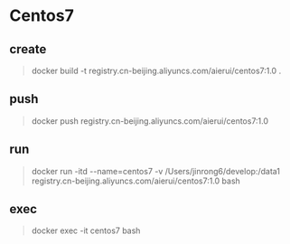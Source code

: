 # Centos7 

## create

> docker build -t registry.cn-beijing.aliyuncs.com/aierui/centos7:1.0 .

## push

> docker push registry.cn-beijing.aliyuncs.com/aierui/centos7:1.0

## run 

> docker run -itd --name=centos7 -v /Users/jinrong6/develop:/data1 registry.cn-beijing.aliyuncs.com/aierui/centos7:1.0 bash

## exec

> docker exec -it centos7 bash